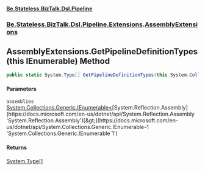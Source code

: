 #### [Be.Stateless.BizTalk.Dsl.Pipeline](README.md 'README')
### [Be.Stateless.BizTalk.Dsl.Pipeline.Extensions](Be.Stateless.BizTalk.Dsl.Pipeline.Extensions.md 'Be.Stateless.BizTalk.Dsl.Pipeline.Extensions').[AssemblyExtensions](AssemblyExtensions.md 'Be.Stateless.BizTalk.Dsl.Pipeline.Extensions.AssemblyExtensions')

## AssemblyExtensions.GetPipelineDefinitionTypes(this IEnumerable<Assembly>) Method

```csharp
public static System.Type[] GetPipelineDefinitionTypes(this System.Collections.Generic.IEnumerable<System.Reflection.Assembly> assemblies);
```
#### Parameters

<a name='Be.Stateless.BizTalk.Dsl.Pipeline.Extensions.AssemblyExtensions.GetPipelineDefinitionTypes(thisSystem.Collections.Generic.IEnumerable_System.Reflection.Assembly_).assemblies'></a>

`assemblies` [System.Collections.Generic.IEnumerable&lt;](https://docs.microsoft.com/en-us/dotnet/api/System.Collections.Generic.IEnumerable-1 'System.Collections.Generic.IEnumerable`1')[System.Reflection.Assembly](https://docs.microsoft.com/en-us/dotnet/api/System.Reflection.Assembly 'System.Reflection.Assembly')[&gt;](https://docs.microsoft.com/en-us/dotnet/api/System.Collections.Generic.IEnumerable-1 'System.Collections.Generic.IEnumerable`1')

#### Returns
[System.Type](https://docs.microsoft.com/en-us/dotnet/api/System.Type 'System.Type')[[]](https://docs.microsoft.com/en-us/dotnet/api/System.Array 'System.Array')